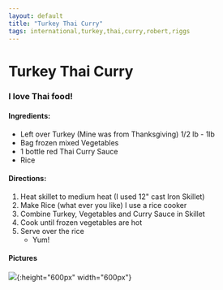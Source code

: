 ```yaml
---
layout: default
title: "Turkey Thai Curry"
tags: international,turkey,thai,curry,robert,riggs
---
```

# Turkey Thai Curry

### I love Thai food!

#### Ingredients:
- Left over Turkey (Mine was from Thanksgiving) 1/2 lb - 1lb
- Bag frozen mixed Vegetables
- 1 bottle red Thai Curry Sauce
- Rice

#### Directions:
1. Heat skillet to medium heat (I used 12" cast Iron Skillet)
2. Make Rice (what ever you like) I use a rice cooker
3. Combine Turkey, Vegetables and Curry Sauce in Skillet
4. Cook until frozen vegetables are hot
5. Serve over the rice
    - Yum!

#### Pictures
![]({{site.github.url}}/MainDishes/Images/TurkeyThaiCurry.jpg){:height="600px" width="600px"}
